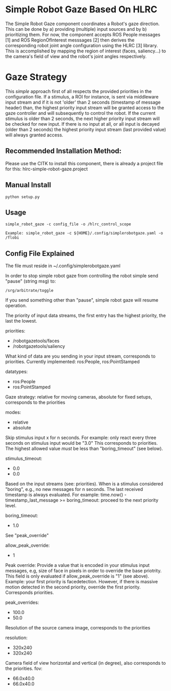 # Simple Robot Gaze Based On HLRC

The Simple Robot Gaze component coordinates a Robot's gaze direction.
This can be done by a) providing (multiple) input sources and by b) prioritizing them.
For now, the component accepts ROS People messages [1] and ROS RegionOfInterest messsages [2]
then derives the corresponding robot joint angle configuration using the HLRC [3] library.
This is accomplished by mapping the region of interest (faces, saliency...) to the camera's
field of view and the robot's joint angles respectively.


# Gaze Strategy

This _simple_ approach first of all respects the provided priorities in the configuration file. If a stimulus, a ROI
for instance, is sent via middleware input stream and if it is not 'older' than 2 seconds (timestamp of message header)
than, the highest priority input stream will be granted access to the gaze controller and will subsequently to control
the robot. If the current stimulus is older than 2 seconds, the next higher priority input stream will be checked for
new input. If there is no input at all, or all input is decayed (older than 2 seconds) the highest priority input stream
(last provided value) will always granted access.


## Recommended Installation Method:

Please use the CITK to install this component, there is already a project file for this: hlrc-simple-robot-gaze.project


## Manual Install

    python setup.py


## Usage

    simple_robot_gaze -c config_file -o /hlrc_control_scope

    Example: simple_robot_gaze -c ${HOME}/.config/simplerobotgaze.yaml -o /flobi


## Config File Explained

The file must reside in ~/.config/simplerobotgaze.yaml

In order to stop simple robot gaze from controlling the robot simple send "pause" (string msg) to:

    /srg/arbitrate/toggle

If you send something other than "pause", simple robot gaze will resume operation.

The priority of input data streams, the first entry has the highest priority, the last the lowest.

priorities:
  - /robotgazetools/faces
  - /robotgazetools/saliency

What kind of data are you sending in your input stream, corresponds to priorities. Currently implemented: ros:People, ros:PointStamped

datatypes:
  - ros:People
  - ros:PointStamped

Gaze strategy: relative for moving cameras, absolute for fixed setups, corresponds to the priorities

modes:
  - relative
  - absolute

Skip stimulus input x for n seconds. For example: only react every three seconds on stimulus input would be "3.0"
This corresponds to priorities. The highest allowed value _must_ be less than "boring_timeout" (see below).

stimulus_timeout:
  - 0.0
  - 0.0

Based on the input streams (see: priorities). When is a stimulus considered "boring", e.g., no new messages for n
seconds. The last received timestamp is always evaluated.
For example: time.now() - timestamp_last_message >= boring_timeout: proceed to the next priority level.

boring_timeout:
  - 1.0

See "peak_override"

allow_peak_override:
  - 1

Peak override: Provide a value that is encoded in your stimulus input messages, e.g, size of face in pixels in order
to override the base priotrity. This field is only evaluated if allow_peak_override is "1" (see above).
Example: your first priority is facedetection. However, if there is massive motion detected in the second priority,
override the first priority. Corresponds priorities.

peak_overrides:
  - 100.0
  - 50.0

Resolution of the source camera image, corresponds to the priorities

resolution:
  - 320x240
  - 320x240

Camera field of view horizontal and vertical (in degree), also corresponds to the priorities.
fov:
  - 66.0x40.0
  - 66.0x40.0